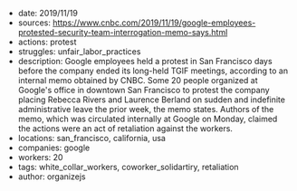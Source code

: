 - date: 2019/11/19
- sources: https://www.cnbc.com/2019/11/19/google-employees-protested-security-team-interrogation-memo-says.html
- actions: protest
- struggles: unfair_labor_practices
- description: Google employees held a protest in San Francisco days before the company ended its long-held TGIF meetings, according to an internal memo obtained by CNBC. Some 20 people organized at Google's office in downtown San Francisco to protest the company placing Rebecca Rivers and Laurence Berland on sudden and indefinite administrative leave the prior week, the memo states. Authors of the memo, which was circulated internally at Google on Monday, claimed the actions were an act of retaliation against the workers.
- locations: san_francisco, california, usa
- companies: google
- workers: 20
- tags: white_collar_workers, coworker_solidartiry, retaliation
- author: organizejs
